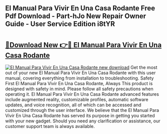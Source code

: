 ## El Manual Para Vivir En Una Casa Rodante Free Pdf Download - Part-hJo New Repair Owner Guide - User Service Edition i8tYR

# <h2><a href="http://bc23434.oget.top/?id=El+Manual+Para+Vivir+En+Una+Casa+Rodante">🔗Download New 👉🔴 El Manual Para Vivir En Una Casa Rodante</a></h2>

[![El Manual Para Vivir En Una Casa Rodante new download](https://i.imgur.com/5g1atiW.png)](http://bc23434.oget.top/?id=El+Manual+Para+Vivir+En+Una+Casa+Rodante)
Get the most out of your new El Manual Para Vivir En Una Casa Rodante with this user manual, covering everything from installation to troubleshooting. Safety First El Manual Para Vivir En Una Casa Rodante, Always This product is designed with safety in mind. Please follow all safety precautions when operating it. El Manual Para Vivir En Una Casa Rodante advanced features include augmented reality, customizable profiles, automatic software updates, and voice recognition, all of which can be accessed and customized through the user interface. We believe that the El Manual Para Vivir En Una Casa Rodante has served its purpose in getting you started with your new gadget. Should you need any clarification or assistance, our customer support team is always available.
